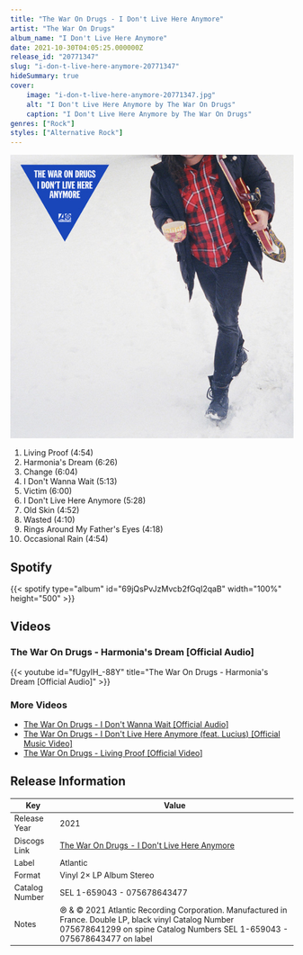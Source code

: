 ```yaml
---
title: "The War On Drugs - I Don't Live Here Anymore"
artist: "The War On Drugs"
album_name: "I Don't Live Here Anymore"
date: 2021-10-30T04:05:25.000000Z
release_id: "20771347"
slug: "i-don-t-live-here-anymore-20771347"
hideSummary: true
cover:
    image: "i-don-t-live-here-anymore-20771347.jpg"
    alt: "I Don't Live Here Anymore by The War On Drugs"
    caption: "I Don't Live Here Anymore by The War On Drugs"
genres: ["Rock"]
styles: ["Alternative Rock"]
---
```


![I Don't Live Here Anymore by The War On Drugs](i-don-t-live-here-anymore-20771347.jpg)

<!-- section break -->

1. Living Proof (4:54)
2. Harmonia's Dream (6:26)
3. Change (6:04)
4. I Don't Wanna Wait (5:13)
5. Victim (6:00)
6. I Don't Live Here Anymore (5:28)
7. Old Skin (4:52)
8. Wasted (4:10)
9. Rings Around My Father's Eyes (4:18)
10. Occasional Rain (4:54)

<!-- section break -->


## Spotify
{{< spotify type="album" id="69jQsPvJzMvcb2fGqI2qaB" width="100%" height="500" >}}



## Videos
### The War On Drugs - Harmonia's Dream [Official Audio]
{{< youtube id="fUgylH_-88Y" title="The War On Drugs - Harmonia's Dream [Official Audio]" >}}<br>

### More Videos

- [The War On Drugs - I Don't Wanna Wait [Official Audio]](https://www.youtube.com/watch?v=GTpJ-DHpnw8)
- [The War On Drugs - I Don't Live Here Anymore (feat. Lucius) [Official Music Video]](https://www.youtube.com/watch?v=MVh6XTwWhMY)
- [The War On Drugs - Living Proof [Official Video]](https://www.youtube.com/watch?v=B3OEofsCur8)


## Release Information
|  Key           | Value                                                |
| ---------------| ---------------------------------------------------- |
| Release Year   | 2021                                   |
| Discogs Link   | [The War On Drugs - I Don't Live Here Anymore](https://www.discogs.com/release/20771347-The-War-On-Drugs-I-Dont-Live-Here-Anymore) |
| Label          | Atlantic |
| Format         | Vinyl 2× LP Album Stereo |
| Catalog Number | SEL 1-659043 - 075678643477 |
| Notes | ℗ & © 2021 Atlantic Recording Corporation.  Manufactured in France.  Double LP, black vinyl Catalog Number 075678641299 on spine Catalog Numbers SEL 1-659043 - 075678643477 on label |
